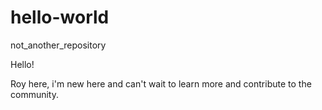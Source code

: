 # hello-world
not_another_repository

Hello!

Roy here, i'm new here and can't wait to learn more and contribute to the community. 
